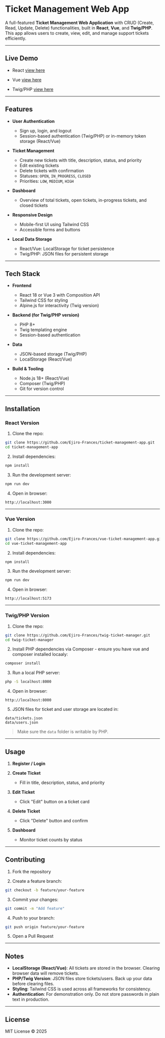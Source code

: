 # Ticket Management Web App

A full-featured **Ticket Management Web Application** with CRUD (Create, Read, Update, Delete) functionalities, built in **React**, **Vue**, and **Twig/PHP**. This app allows users to create, view, edit, and manage support tickets efficiently.

---

## Live Demo

- React [view here](https://ticket-zen.vercel.app/)

- Vue [view here](https://vue-ticket-management-app-phi.vercel.app/)

- Twig/PHP [view here](https://twig-ticket-manager.onrender.com/)

---

## Features

- **User Authentication**

  - Sign up, login, and logout
  - Session-based authentication (Twig/PHP) or in-memory token storage (React/Vue)

- **Ticket Management**

  - Create new tickets with title, description, status, and priority
  - Edit existing tickets
  - Delete tickets with confirmation
  - Statuses: `OPEN`, `IN_PROGRESS`, `CLOSED`
  - Priorities: `LOW`, `MEDIUM`, `HIGH`

- **Dashboard**

  - Overview of total tickets, open tickets, in-progress tickets, and closed tickets

- **Responsive Design**

  - Mobile-first UI using Tailwind CSS
  - Accessible forms and buttons

- **Local Data Storage**

  - React/Vue: LocalStorage for ticket persistence
  - Twig/PHP: JSON files for persistent storage

---

## Tech Stack

- **Frontend**

  - React 18 or Vue 3 with Composition API
  - Tailwind CSS for styling
  - Alpine.js for interactivity (Twig version)

- **Backend (for Twig/PHP version)**

  - PHP 8+
  - Twig templating engine
  - Session-based authentication

- **Data**

  - JSON-based storage (Twig/PHP)
  - LocalStorage (React/Vue)

- **Build & Tooling**

  - Node.js 18+ (React/Vue)
  - Composer (Twig/PHP)
  - Git for version control

---

## Installation

### React Version

1. Clone the repo:

```bash
git clone https://github.com/Ejiro-Frances/ticket-management-app.git
cd ticket-management-app
```

2. Install dependencies:

```bash
npm install
```

3. Run the development server:

```bash
npm run dev
```

4. Open in browser:

```
http://localhost:3000
```

---

### Vue Version

1. Clone the repo:

```bash
git clone https://github.com/Ejiro-Frances/vue-ticket-management-app.git
cd vue-ticket-management-app
```

2. Install dependencies:

```bash
npm install
```

3. Run the development server:

```bash
npm run dev
```

4. Open in browser:

```
http://localhost:5173
```

---

### Twig/PHP Version

1. Clone the repo:

```bash
git clone https://github.com/Ejiro-Frances/twig-ticket-manager.git
cd twig-ticket-manager
```

2. Install PHP dependencies via Composer - ensure you have vue and composer installed locaaly:

```bash
composer install
```

3. Run a local PHP server:

```bash
php -S localhost:8000
```

4. Open in browser:

```
http://localhost:8000
```

5. JSON files for ticket and user storage are located in:

```
data/tickets.json
data/users.json
```

> Make sure the `data` folder is writable by PHP.

---

## Usage

1. **Register / Login**
2. **Create Ticket**

   - Fill in title, description, status, and priority

3. **Edit Ticket**

   - Click "Edit" button on a ticket card

4. **Delete Ticket**

   - Click "Delete" button and confirm

5. **Dashboard**

   - Monitor ticket counts by status

---

## Contributing

1. Fork the repository

2. Create a feature branch:

```bash
git checkout -b feature/your-feature
```

3. Commit your changes:

```bash
git commit -m "Add feature"
```

4. Push to your branch:

```bash
git push origin feature/your-feature
```

5. Open a Pull Request

---

## Notes

- **LocalStorage (React/Vue)**: All tickets are stored in the browser. Clearing browser data will remove tickets.
- **PHP/Twig Version**: JSON files store tickets/users. Back up your data before clearing files.
- **Styling**: Tailwind CSS is used across all frameworks for consistency.
- **Authentication**: For demonstration only. Do not store passwords in plain text in production.

---

## License

MIT License © 2025
